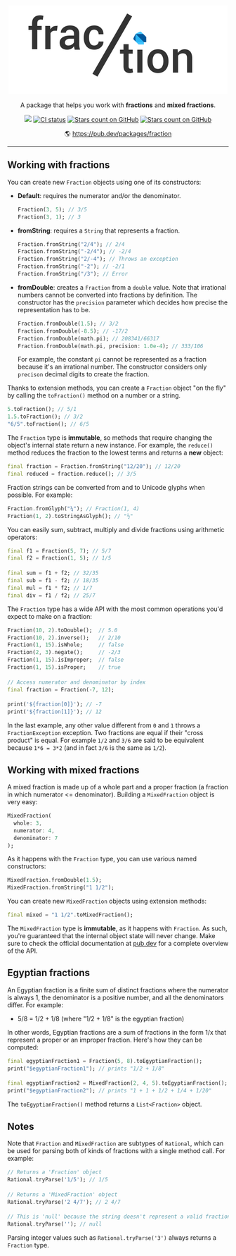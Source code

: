 <p align="center"><img src="https://raw.githubusercontent.com/albertodev01/fraction/master/assets/package_logo.png" alt="fraction package logo" /></p>
<p align="center">A package that helps you work with <b>fractions</b> and <b>mixed fractions</b>.</p>
<p align="center">
    <a href="https://codecov.io/gh/albertodev01/fraction"><img src="https://codecov.io/gh/albertodev01/fraction/branch/master/graph/badge.svg?token=YKA1ZYUROR"/></a>
    <a href="https://github.com/albertodev01/fraction/actions"><img src="https://github.com/albertodev01/fraction/workflows/fractions_ci/badge.svg" alt="CI status" /></a>
    <a href=""><img src="https://img.shields.io/github/stars/albertodev01/fraction.svg?style=flat&logo=github&colorB=blue&label=stars" alt="Stars count on GitHub" /></a>
    <a href="https://pub.dev/packages/fraction"><img src="https://img.shields.io/pub/v/fraction.svg?style=flat&logo=github&colorB=blue" alt="Stars count on GitHub" /></a>
</p>
<p align="center">🌎 <a href="https://pub.dev/packages/fraction">https://pub.dev/packages/fraction</a></p>

---

## Working with fractions

You can create new `Fraction` objects using one of its constructors:

 - **Default**: requires the numerator and/or the denominator.

   ```dart
   Fraction(3, 5); // 3/5
   Fraction(3, 1); // 3
   ```

 - **fromString**: requires a `String` that represents a fraction.

   ```dart
   Fraction.fromString("2/4"); // 2/4
   Fraction.fromString("-2/4"); // -2/4
   Fraction.fromString("2/-4"); // Throws an exception
   Fraction.fromString("-2"); // -2/1
   Fraction.fromString("/3"); // Error
   ```

 - **fromDouble**: creates a `Fraction` from a `double` value. Note that irrational numbers cannot be converted into fractions by definition. The constructor has the `precision` parameter which decides how precise the representation has to be.

   ```dart
   Fraction.fromDouble(1.5); // 3/2
   Fraction.fromDouble(-8.5); // -17/2
   Fraction.fromDouble(math.pi); // 208341/66317
   Fraction.fromDouble(math.pi, precision: 1.0e-4); // 333/106
   ```

   For example, the constant `pi` cannot be represented as a fraction because it's an irrational number. The constructor considers only `precison` decimal digits to create the fraction.

Thanks to extension methods, you can create a `Fraction` object "on the fly" by calling the `toFraction()` method on a number or a string.

```dart
5.toFraction(); // 5/1
1.5.toFraction(); // 3/2
"6/5".toFraction(); // 6/5
```

The `Fraction` type is **immutable**, so methods that require changing the object's internal state return a new instance. For example, the `reduce()` method reduces the fraction to the lowest terms and returns a **new** object:

```dart
final fraction = Fraction.fromString("12/20"); // 12/20
final reduced = fraction.reduce(); // 3/5
```

Fraction strings can be converted from and to Unicode glyphs when possible. For example:

```dart
Fraction.fromGlyph("¼"); // Fraction(1, 4)
Fraction(1, 2).toStringAsGlyph(); // "½"
```

You can easily sum, subtract, multiply and divide fractions using arithmetic operators:

```dart
final f1 = Fraction(5, 7); // 5/7
final f2 = Fraction(1, 5); // 1/5

final sum = f1 + f2; // 32/35
final sub = f1 - f2; // 18/35
final mul = f1 * f2; // 1/7
final div = f1 / f2; // 25/7
```

The `Fraction` type has a wide API with the most common operations you'd expect to make on a fraction:

```dart
Fraction(10, 2).toDouble();  // 5.0
Fraction(10, 2).inverse();   // 2/10
Fraction(1, 15).isWhole;     // false
Fraction(2, 3).negate();     // -2/3
Fraction(1, 15).isImproper;  // false
Fraction(1, 15).isProper;    // true

// Access numerator and denominator by index
final fraction = Fraction(-7, 12);

print('${fraction[0]}'); // -7
print('${fraction[1]}'); // 12
```

In the last example, any other value different from `0` and `1` throws a `FractionException` exception. Two fractions are equal if their "cross product" is equal. For example `1/2` and `3/6` are said to be equivalent because `1*6 = 3*2` (and in fact `3/6` is the same as `1/2`).

## Working with mixed fractions

A mixed fraction is made up of a whole part and a proper fraction (a fraction in which numerator <= denominator). Building a `MixedFraction` object is very easy:

```dart
MixedFraction(
  whole: 3, 
  numerator: 4, 
  denominator: 7
);
```

As it happens with the `Fraction` type, you can use various named constructors:

```dart
MixedFraction.fromDouble(1.5);
MixedFraction.fromString("1 1/2");
```

You can create new `MixedFraction` objects using extension methods:

```dart
final mixed = "1 1/2".toMixedFraction();
```

The `MixedFraction` type is **immutable**, as it happens with `Fraction`. As such, you're guaranteed that the internal object state will never change. Make sure to check the official documentation at [pub.dev](https://pub.dev/documentation/fraction/latest/fraction/MixedFraction-class.html) for a complete overview of the API.

## Egyptian fractions

An Egyptian fraction is a finite sum of distinct fractions where the numerator is always 1, the denominator is a positive number, and all the denominators differ. For example:

  - 5/8 = 1/2 + 1/8 (where "1/2 + 1/8" is the egyptian fraction)

In other words, Egyptian fractions are a sum of fractions in the form 1/x that represent a proper or an improper fraction. Here's how they can be computed:

```dart
final egyptianFraction1 = Fraction(5, 8).toEgyptianFraction();
print("$egyptianFraction1"); // prints "1/2 + 1/8"

final egyptianFraction2 = MixedFraction(2, 4, 5).toEgyptianFraction();
print("$egyptianFraction2"); // prints "1 + 1 + 1/2 + 1/4 + 1/20"
```

The `toEgyptianFraction()` method returns a `List<Fraction>` object.

## Notes

Note that `Fraction` and `MixedFraction` are subtypes of `Rational`, which can be used for parsing both of kinds of fractions with a single method call. For example:

```dart
// Returns a 'Fraction' object
Rational.tryParse('1/5'); // 1/5

// Returns a 'MixedFraction' object
Rational.tryParse('2 4/7'); // 2 4/7

// This is 'null' because the string doesn't represent a valid fraction or mixed fraction
Rational.tryParse(''); // null
```

Parsing integer values such as `Rational.tryParse('3')` always returns a `Fraction` type.
